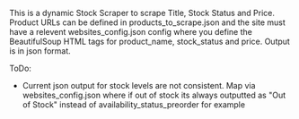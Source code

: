 This is a dynamic Stock Scraper to scrape Title, Stock Status and Price. Product URLs can be defined in products_to_scrape.json and the site must have a relevent websites_config.json config where you define the BeautifulSoup HTML tags for product_name, stock_status and price. Output is in json format.

ToDo:

- Current json output for stock levels are not consistent. Map via websites_config.json where if out of stock its always outputted as "Out of Stock" instead of availability_status_preorder for example 